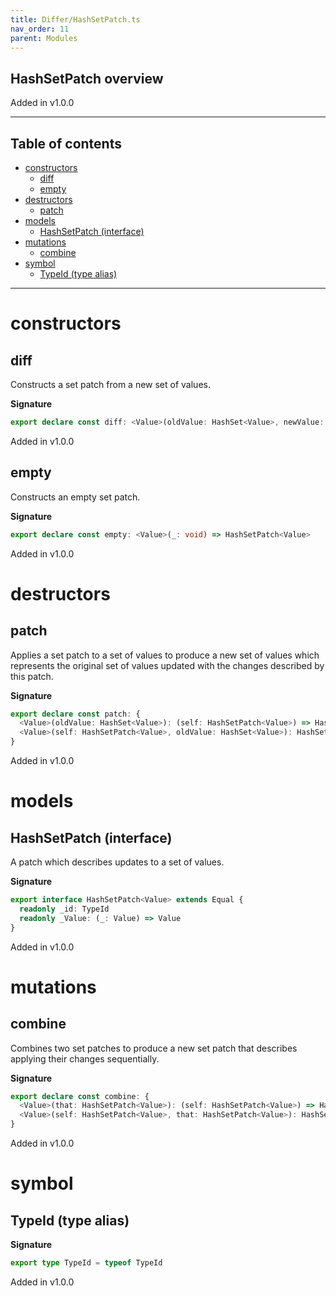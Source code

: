 ```yaml
---
title: Differ/HashSetPatch.ts
nav_order: 11
parent: Modules
---
```


## HashSetPatch overview

Added in v1.0.0

---

<h2 class="text-delta">Table of contents</h2>

- [constructors](#constructors)
  - [diff](#diff)
  - [empty](#empty)
- [destructors](#destructors)
  - [patch](#patch)
- [models](#models)
  - [HashSetPatch (interface)](#hashsetpatch-interface)
- [mutations](#mutations)
  - [combine](#combine)
- [symbol](#symbol)
  - [TypeId (type alias)](#typeid-type-alias)

---

# constructors

## diff

Constructs a set patch from a new set of values.

**Signature**

```ts
export declare const diff: <Value>(oldValue: HashSet<Value>, newValue: HashSet<Value>) => HashSetPatch<Value>
```

Added in v1.0.0

## empty

Constructs an empty set patch.

**Signature**

```ts
export declare const empty: <Value>(_: void) => HashSetPatch<Value>
```

Added in v1.0.0

# destructors

## patch

Applies a set patch to a set of values to produce a new set of values
which represents the original set of values updated with the changes
described by this patch.

**Signature**

```ts
export declare const patch: {
  <Value>(oldValue: HashSet<Value>): (self: HashSetPatch<Value>) => HashSet<Value>
  <Value>(self: HashSetPatch<Value>, oldValue: HashSet<Value>): HashSet<Value>
}
```

Added in v1.0.0

# models

## HashSetPatch (interface)

A patch which describes updates to a set of values.

**Signature**

```ts
export interface HashSetPatch<Value> extends Equal {
  readonly _id: TypeId
  readonly _Value: (_: Value) => Value
}
```

Added in v1.0.0

# mutations

## combine

Combines two set patches to produce a new set patch that describes
applying their changes sequentially.

**Signature**

```ts
export declare const combine: {
  <Value>(that: HashSetPatch<Value>): (self: HashSetPatch<Value>) => HashSetPatch<Value>
  <Value>(self: HashSetPatch<Value>, that: HashSetPatch<Value>): HashSetPatch<Value>
}
```

Added in v1.0.0

# symbol

## TypeId (type alias)

**Signature**

```ts
export type TypeId = typeof TypeId
```

Added in v1.0.0
